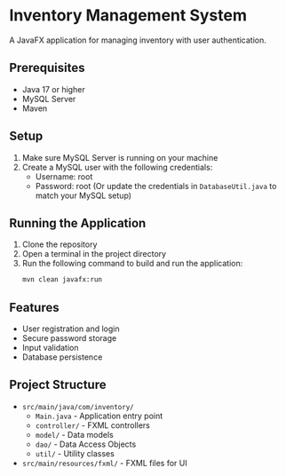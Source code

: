 # Inventory Management System

A JavaFX application for managing inventory with user authentication.

## Prerequisites

- Java 17 or higher
- MySQL Server
- Maven

## Setup

1. Make sure MySQL Server is running on your machine
2. Create a MySQL user with the following credentials:
   - Username: root
   - Password: root
   (Or update the credentials in `DatabaseUtil.java` to match your MySQL setup)

## Running the Application

1. Clone the repository
2. Open a terminal in the project directory
3. Run the following command to build and run the application:
   ```bash
   mvn clean javafx:run
   ```

## Features

- User registration and login
- Secure password storage
- Input validation
- Database persistence

## Project Structure

- `src/main/java/com/inventory/`
  - `Main.java` - Application entry point
  - `controller/` - FXML controllers
  - `model/` - Data models
  - `dao/` - Data Access Objects
  - `util/` - Utility classes
- `src/main/resources/fxml/` - FXML files for UI 